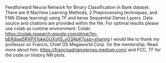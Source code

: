 Feedforward Neural Network for Binary Classification in Bank dataset.
There are 9 Machine Learning Methods, 2 Preprocessing techniques, and FNN (Deep learning) using TF and keras Sequential Dense Layers. Data source and citations are provided within the file.
For optimal results please use colab as runtime environment. Colab: https://colab.research.google.com/drive/1m-bERdjaq5RXPX1gkkGUXsfjS_yG3AbK?usp=sharing
I would like to thank my professor sir Francis, Chief DS Megaworld Corp. for the mentorship. Read more about him: https://francisadrianviernes.medium.com/
and FCC, TF for the code on history NN plots. 
